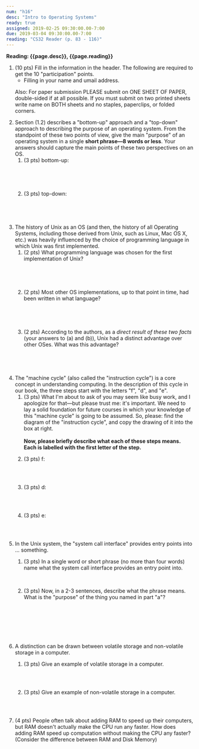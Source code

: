 ```yaml
---
num: "h16"
desc: "Intro to Operating Systems"
ready: true
assigned: 2019-02-25 09:30:00.00-7:00
due: 2019-03-04 09:30:00.00-7:00
reading: "CS32 Reader (p. 83 - 116)"
---
```


<b>Reading: {{page.desc}}, {{page.reading}}</b>

<ol start="1">

<li>(10 pts) Fill in the information in the header. The following are required to get the 10 "participation" points.
    <ul>
    <li>Filling in your name and umail address.<br /></li>
    </ul>
    <p>Also: For paper submission PLEASE submit on ONE SHEET OF PAPER, double-sided if at all possible. If you must submit on two printed sheets write name on BOTH sheets and no staples, paperclips, or folded corners.<br />
    </p>
 </li>

 <li> Section (1.2) describes a "bottom-up" approach and a "top-down" approach to describing the purpose of an operating system.  From the standpoint of these two points of view, give the main "purpose" of an operating system in a single <b style="white-space:no-wrap">short phrase&#8212;8 words or less</b>.   Your answers should capture the main points of these two perspectives on an OS.  

<ol>
 <li> (3 pts)  bottom-up: <div style="margin-top:4em;">&#160;</div> </li>
   <li> (3 pts) top-down: <div style="margin-top:4em;">&#160;</div> </li>
</ol>
</li>

<li>The history of Unix as an OS (and then, the history of all Operating Systems, including those derived from Unix, such as Linux, Mac OS X, etc.) was heavily influenced by the choice of programming language in which Unix was first implemented.

<ol>
 <li> (2 pts) What programming language was chosen for the first implementation of Unix? <div style="margin-top:4em;">&#160;</div> </li>
 <li> (2 pts)  Most other OS implementations, up to that point in time, had been written in what language? <div style="margin-top:4em;">&#160;</div> </li>
<li> (2 pts) According to the authors, as a <em>direct result of these two facts</em> (your answers to (a) and (b)), Unix had a distinct advantage over other OSes.   What was this advantage?  <div style="margin-top:4em;">&#160;</div> </li>
</ol>
</li>

<div class="pagebreak"></div>

<li> The "machine cycle" (also called the "instruction cycle") is a core concept in understanding computing.   In the description of this cycle in our book, the three steps start with the letters "f", "d", and "e".

<ol><li> (3 pts) What I'm about to ask of you may  seem like busy work,  and I apologize for that&#8212;but please trust me: it's important. We need to lay a solid foundation for future courses in which your knowledge of this "machine cycle" is going to be assumed.  So, please: find the diagram of the "instruction cycle", and copy the drawing of it into the box at right. <br /><br /><b>Now, please briefly describe what each of these steps means. Each is labelled with the first letter of the step.</b></li>
<p></p>
<li> (3 pts) f:  <div style="margin-top:3em;">&#160;</div>  </li>
<li> (3 pts) d:  <div style="margin-top:3em;">&#160;</div>  </li>
<li> (3 pts) e:  <div style="margin-top:3em;">&#160;</div>  </li>
</ol>
</li>

<li> In the Unix system, the "system call interface" provides entry points into ... something.
<p></p>
 <ol>
   <li> (3 pts) In a single word or short phrase (no more than four words) name what the system call interface provides an entry point into. <div style="margin-top:2em;">&#160;</div> </li>
   <li> (3 pts) Now, in a 2-3 sentences, describe what the phrase means. What is the "purpose" of the thing you named in part "a"? <div style="margin-top:7em;">&#160;</div> </li>
 </ol>
</li>

<li> A distinction can be drawn between volatile storage and non-volatile storage in a computer.
<p></p>
<ol>
   <li> (3 pts) Give an example of volatile storage in a computer. <div style="margin-top:3em;">&#160;</div></li>
   <li> (3 pts) Give an example of non-volatile storage in a computer. <div style="margin-top:3em;">&#160;</div></li>
 </ol>
</li>

<li> (4 pts) People often talk about adding RAM to speed up their computers, but RAM doesn't actually make the CPU run any faster. How does adding RAM speed up computation without making the CPU any faster? (Consider the difference between RAM and Disk Memory) <div style="margin-top:6em;">&#160;</div>
</li>
